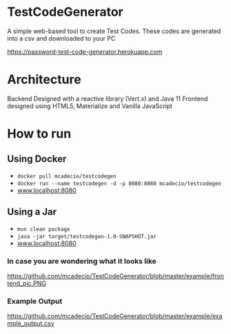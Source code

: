 # TestCodeGenerator
A simple web-based tool to create Test Codes. These codes are generated into a csv and downloaded to your PC

https://password-test-code-generator.herokuapp.com

# Architecture
Backend Designed with a reactive library (Vert.x) and Java 11
Frontend designed using HTML5, Materialize and Vanilla JavaScript

# How to run

## Using Docker

* `docker pull mcadecio/testcodegen`
* `docker run --name testcodegen -d -p 8080:8080 mcadecio/testcodegen`
* www.localhost:8080

## Using a Jar

* `mvn clean package`
* `java -jar target/testcodegen-1.0-SNAPSHOT.jar`
* www.localhost:8080


### In case you are wondering what it looks like
https://github.com/mcadecio/TestCodeGenerator/blob/master/example/frontend_pic.PNG

### Example Output
https://github.com/mcadecio/TestCodeGenerator/blob/master/example/example_output.csv
